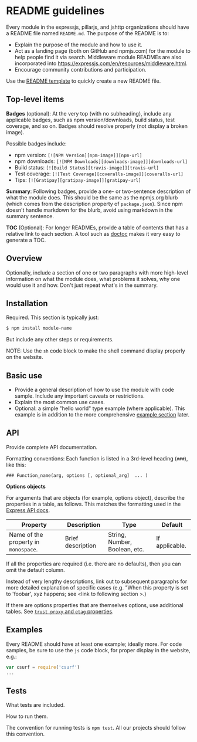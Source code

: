 # README guidelines

Every module in the expressjs, pillarjs, and jshttp organizations should have
a README file named `README.md`. The purpose of the README is to:

- Explain the purpose of the module and how to use it.
- Act as a landing page (both on GitHub and npmjs.com) for the module to help
  people find it via search. Middleware module READMEs are also incorporated
  into https://expressjs.com/en/resources/middleware.html.
- Encourage community contributions and participation.

Use the [README template](https://github.com/expressjs/express/wiki/README-template)
to quickly create a new README file.

## Top-level items

**Badges** (optional): At the very top (with no subheading), include any
applicable badges, such as npm version/downloads, build status, test coverage,
and so on. Badges should resolve properly (not display a broken image).

Possible badges include:
- npm version: `[![NPM Version][npm-image]][npm-url]`
- npm downloads: `[![NPM Downloads][downloads-image]][downloads-url]`
- Build status: `[![Build Status][travis-image]][travis-url]`
- Test coverage: `[![Test Coverage][coveralls-image]][coveralls-url]`
- Tips: `[![Gratipay][gratipay-image]][gratipay-url]`

**Summary**: Following badges, provide a one- or two-sentence description of
what the module does. This should be the same as the npmjs.org blurb (which
comes from the description property of `package.json`). Since npm doesn't
handle markdown for the blurb, avoid using markdown in the summary sentence.

**TOC** (Optional): For longer READMEs, provide a table of contents that has
a relative link to each section. A tool such as
[doctoc](https://www.npmjs.com/package/doctoc) makes it very easy to generate
a TOC.

## Overview

Optionally, include a section of one or two paragraphs with more high-level
information on what the module does, what problems it solves, why one would
use it and how.  Don't just repeat what's in the summary.

## Installation

Required. This section is typically just:

```sh
$ npm install module-name
```

But include any other steps or requirements.

NOTE: Use the `sh` code block to make the shell command display properly on
the website.

## Basic use

- Provide a general description of how to use the module with code sample.
  Include any important caveats or restrictions.
- Explain the most common use cases.
- Optional: a simple "hello world" type example (where applicable). This
  example is in addition to the more comprehensive [example section](#examples)
  later.

## API

Provide complete API documentation.

Formatting conventions: Each function is listed in a 3rd-level heading (`###`),
like this:

```
### Function_name(arg, options [, optional_arg]  ... )
```

**Options objects**

For arguments that are objects (for example, options object), describe the
properties in a table, as follows. This matches the formatting used in the
[Express API docs](https://expressjs.com/en/4x/api.html).

|Property | Description | Type | Default|
|----------|-----------|------------|-------------|
|Name of the property in `monospace`. | Brief description | String, Number, Boolean, etc. | If applicable.|

If all the properties are required (i.e. there are no defaults), then you
can omit the default column.

Instead of very lengthy descriptions, link out to subsequent paragraphs for
more detailed explanation of specific cases (e.g. "When this property is set
to 'foobar', xyz happens; see &lt;link to following section &gt;.)

If there are options properties that are themselves options, use additional
tables. See [`trust proxy` and `etag` properties](https://expressjs.com/en/4x/api.html#app.settings.table).

## Examples

Every README should have at least one example; ideally more.  For code samples,
be sure to use the `js` code block, for proper display in the website, e.g.:

```js
var csurf = require('csurf')
...
```

## Tests

What tests are included.

How to run them.

The convention for running tests is `npm test`. All our projects should follow
this convention.

